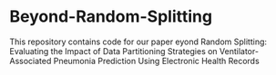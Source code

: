 # Beyond-Random-Splitting
This repository contains code for our paper eyond Random Splitting: Evaluating the Impact of Data Partitioning Strategies on Ventilator-Associated Pneumonia Prediction Using Electronic Health Records
